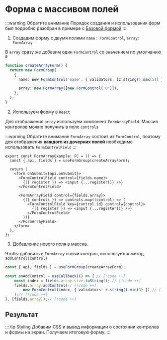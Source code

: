 # Форма с массивом полей

:::warning Обратите внимание
Порядок создания и использования форм был подробно разобран в примере с [Базовой формой](./base-form-example)
:::

1. Создадим форму с двумя полями `name: FormControl`, `array: FormArray`

В `array` сразу же добавим один `FormControl` со значением по умолчанию `0`

```ts
function createArrayForm() {
  return new FormGroup(
    {
      name: new FormControl('name', { validators: [z.string().max(5)] }),

      array: new FormArray([new FormControl('0')]),
    },
  );
}
```

2. Используем форму в `React`

Для отображения `array` используем компонент `FormArrayField`. Массив контролов можно получить в поле `controls`

:::warning Обратите внимание
`FormArray` состоит из `FormControl`, поэтому для отображения **каждого из дочерних полей** необходимо использовать `FormControlField`
:::

```tsx
export const FormArrayExample: FC = () => {
  const { api, fields } = useFormGroup(createArrayForm);

  return (
    <form onSubmit={api.onSubmit}>
      <FormControlField control={fields.name}>
        {({ register }) => <input {...register()} />}
      </FormControlField>

      <FormArrayField control={fields.array}>
        {({ controls }) => controls.map((control) => (
          <FormControlField key={control.id} control={control}>
            {({ register }) => <input {...register()} />}
          </FormControlField>
        ))}
      </FormArrayField>
    </form>
  );
};
```

3. Добавление нового поля в массив.

Чтобы добавить в `FormArray` новый контрол, используется метод `addControl(control)`

```ts
const { api, fields } = useFormGroup(createArrayForm);

const onAddControl = useCallback(() => { // [!code ++]
    const index = fields.array.size.toString(); // [!code ++]
    fields.array.addControl(// [!code ++]
        new FormControl(index, { validators: z.string().min(3) }),// [!code ++]
    );// [!code ++]
}, [fields.array]);// [!code ++]
```

## Результат

::: tip Styling
Добавим CSS и вывод информации о состоянии контролов и формы на экран. Получаем итоговую форму.
:::



<div ref="el" />

<script setup>
import { ref, onMounted } from 'vue'
import { renderArrayExample } from '../../../examples/examples/array-example'

const el = ref()

onMounted(() => renderArrayExample(el.value))
</script>
